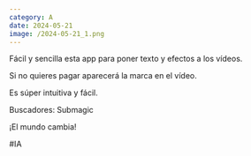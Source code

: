 ```yaml
--- 
category: A 
date: 2024-05-21 
image: /2024-05-21_1.png 
--- 
```


Fácil y sencilla esta app para poner texto y efectos a los vídeos. 

Si no quieres pagar aparecerá la marca en el vídeo.

Es súper intuitiva y fácil.

Buscadores: Submagic

¡El mundo cambia!

#IA